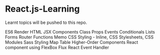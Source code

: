 # React.js-Learning
Learnt topics will be pushed to this repo.

ES6
Render HTML
JSX
Components
Class
Props
Events
Conditionals
Lists
Forms
Router
Functions
Memo
CSS Styling - Inline, CSS Stylesheets, CSS Modules
Sass Styling
Map
Table
Higher-Order Components
React component using FlexBox
Flux
React Event Handler
